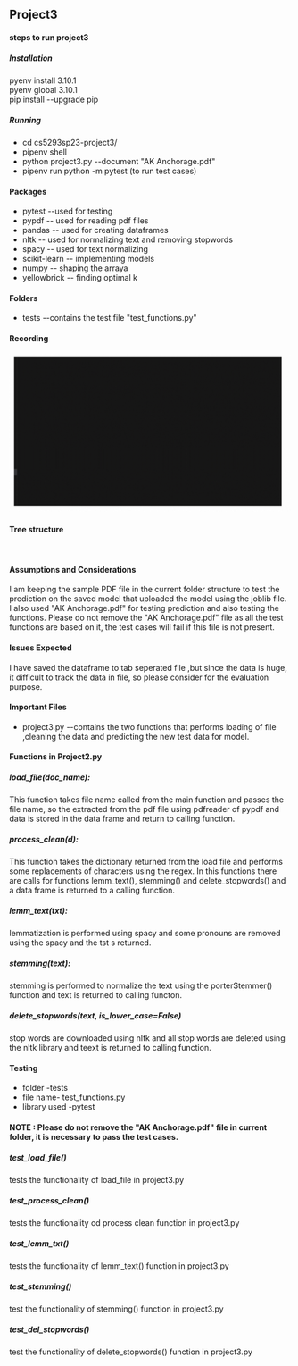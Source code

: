 ## Project3  
#### steps to run project3   
##### Installation  
pyenv install 3.10.1  
pyenv global 3.10.1  
pip install --upgrade pip  
##### Running  
- cd cs5293sp23-project3/
- pipenv shell
- python project3.py --document "AK Anchorage.pdf"
- pipenv run python -m pytest (to run test cases)
#### Packages   
- pytest            --used for testing
- pypdf             -- used for reading pdf files
- pandas            -- used for creating dataframes
- nltk              -- used for normalizing text and removing stopwords
- spacy             -- used for text  normalizing
- scikit-learn      -- implementing models
- numpy             -- shaping the arraya
- yellowbrick       -- finding optimal k

#### Folders
- tests --contains the test file "test_functions.py"

#### Recording
![](docs/TA_pj_3.gif)

#### Tree structure 
![]()

#### Assumptions and Considerations

I am keeping the sample PDF file in the current folder structure to test the prediction on the saved model that uploaded the model using the joblib file.
I also used "AK Anchorage.pdf" for testing prediction and also testing the functions.
Please do not remove the  "AK Anchorage.pdf" file as all the test functions are based on it, the test cases will fail if this file is not present.

#### Issues Expected

I have saved the dataframe to tab seperated file ,but since the data is huge, it difficult to track the data in file, so please consider for the evaluation purpose.

#### Important Files
- project3.py --contains the two functions that performs loading of file ,cleaning the data and predicting the new test data for model.

#### Functions in Project2.py

##### load_file(doc_name):

This function takes file name called from the main function and passes the file name, so the extracted from the pdf file using pdfreader of pypdf and data is stored in the data frame and return to calling function.

#####  process_clean(d):

This function takes the dictionary returned from the load file and performs some replacements of characters using the regex. In this functions there are calls for functions lemm_text(), stemming() and delete_stopwords()
and a data frame is returned to a calling function.

##### lemm_text(txt):

lemmatization is performed using spacy and some pronouns are removed using the spacy and the tst s returned.

##### stemming(text):

stemming is performed to normalize the text using the porterStemmer() function and text is returned to calling functon.

##### delete_stopwords(text, is_lower_case=False)

stop words are downloaded using nltk and all stop words are deleted using the nltk library and teext is returned to calling function.

#### Testing
- folder -tests
- file name- test_functions.py
- library used -pytest
#### NOTE : Please do not remove the "AK Anchorage.pdf" file in current folder, it is necessary to pass the test cases.
##### test_load_file()

tests the functionality of load_file in project3.py

##### test_process_clean()

tests the functionality od process clean function in project3.py

##### test_lemm_txt()

tests the functionality of lemm_text() function in project3.py

##### test_stemming()

test the functionality of stemming() function in project3.py

##### test_del_stopwords()

test the functionality of delete_stopwords() function in project3.py





